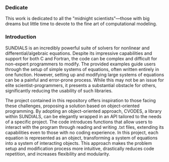 ### Dedicate
This work is dedicated to all the "midnight scientists"—those with big dreams but little time to devote to the fine art of computational modeling.

### Introduction
SUNDIALS is an incredibly powerful suite of solvers for nonlinear and differential/algebraic equations. Despite its impressive capabilities and support for both C and Fortran, the code can be complex and difficult for non-expert programmers to modify. The provided examples guide users through the setup of simple systems of equations, often written entirely in one function. However, setting up and modifying large systems of equations can be a painful and error-prone process. While this may not be an issue for elite scientist-programmers, it presents a substantial obstacle for others, significantly reducing the usability of such libraries.

The project contained in this repository offers inspiration to those facing these challenges, proposing a solution based on object-oriented programming. By adopting an object-oriented approach, CVODES, a library within SUNDIALS, can be elegantly wrapped in an API tailored to the needs of a specific project. The code introduces functions that allow users to interact with the program through reading and writing .txt files, extending its capabilities even to those with no coding experience. In this project, each equation is represented as an object, transforming a system of equations into a system of interacting objects. This approach makes the problem setup and modification process more intuitive, drastically reduces code repetition, and increases flexibility and modularity.
